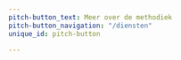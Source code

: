 ```yaml
---
pitch-button_text: Meer over de methodiek
pitch-button_navigation: "/diensten"
unique_id: pitch-button

---
```

